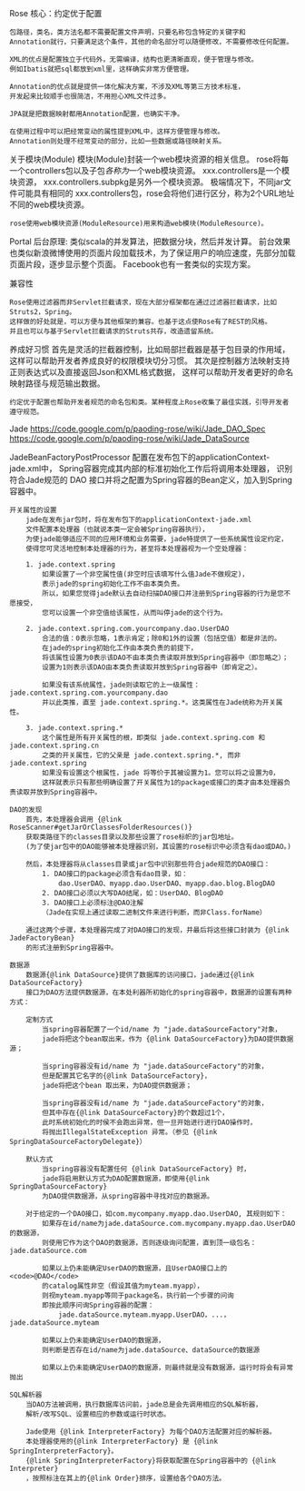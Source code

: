 Rose
    核心：约定优于配置

    包路径，类名，类方法名都不需要配置文件声明，只要名称包含特定的关键字和
    Annotation就行，只要满足这个条件，其他的命名部分可以随便修改，不需要修改任何配置。

    XML的优点是配置独立于代码外，无需编译，结构也更清晰直观，便于管理与修改。
    例如Ibatis就把sql都放到xml里，这样确实非常方便管理。

    Annotation的优点就是提供一体化解决方案，不涉及XML等第三方技术标准，
    开发起来比较顺手也很简洁，不用担心XML文件过多。

    JPA就是把数据映射都用Annotation配置，也确实干净。

    在使用过程中可以把经常变动的属性提到XML中，这样方便管理与修改。
    Annotation则处理不经常变动的部分，比如一些数据或路径映射关系。


关于模块(Module)
    模块(Module)封装一个web模块资源的相关信息。
    rose将每一个controllers包以及子包*各称为*一个web模块资源。
        xxx.controllers是一个模块资源， xxx.controllers.subpkg是另外一个模块资源。
        极端情况下，不同jar文件可能具有相同的 xxx.controllers包，rose会将他们进行区分，称为2个URL地址不同的web模块资源。

    rose使用web模块资源(ModuleResource)用来构造web模块(ModuleResource)。



Portal
    后台原理: 类似scala的并发算法，把数据分块，然后并发计算。
    前台效果也类似新浪微博使用的页面片段加载技术，为了保证用户的响应速度，先部分加载页面片段，逐步显示整个页面。
    Facebook也有一套类似的实现方案。


兼容性

	Rose使用过滤器而非Servlet拦截请求，现在大部分框架都在通过过滤器拦截请求，比如Struts2，Spring。
	这样做的好处就是，可以方便与其他框架的兼容。也基于这点使Rose有了REST的风格。
	并且也可以与基于Servlet拦截请求的Struts共存，改造遗留系统。

养成好习惯
	首先是灵活的拦截器控制，比如局部拦截器是基于包目录的作用域，这样可以帮助开发者养成良好的权限模块切分习惯。
	其次是控制器方法映射支持正则表达式以及直接返回Json和XML格式数据，
	这样可以帮助开发者更好的命名映射路径与规范输出数据。

	约定优于配置也帮助开发者规范的命名包和类。某种程度上Rose收集了最佳实践，引导开发者遵守规范。


Jade
https://code.google.com/p/paoding-rose/wiki/Jade_DAO_Spec
https://code.google.com/p/paoding-rose/wiki/Jade_DataSource

JadeBeanFactoryPostProcessor
    配置在发布包下的applicationContext-jade.xml中，
    Spring容器完成其内部的标准初始化工作后将调用本处理器，
    识别符合Jade规范的 DAO 接口并将之配置为Spring容器的Bean定义，加入到Spring容器中。

    开关属性的设置
        jade在发布jar包时，将在发布包下的applicationContext-jade.xml
        文件配置本处理器（也就说本类一定会被Spring容器执行），
        为使jade能够适应不同的应用环境和业务需要，jade特提供了一些系统属性设定约定，
        使得您可灵活地控制本处理器的行为，甚至将本处理器视为一个空处理器：

        1. jade.context.spring
            如果设置了一个非空属性值(非空时应该填写什么值Jade不做规定)，
            表示jade的spring初始化工作不由本类负责。
            所以，如果您觉得jade默认去自动扫描DAO接口并注册到Spring容器的行为是您不愿接受，
            您可以设置一个非空值给该属性，从而叫停jade的这个行为。

        2. jade.context.spring.com.yourcompany.dao.UserDAO
            合法的值：0表示忽略，1表示肯定；除0和1外的设置（包括空值）都是非法的。
            在jade的spring初始化工作由本类负责的前提下，
            将该属性设置为0表示该DAO不由本类负责读取并放到Spring容器中（即忽略之）；
            设置为1则表示该DAO由本类负责读取并放到Spring容器中（即肯定之）。

            如果没有该系统属性，jade则读取它的上一级属性：jade.context.spring.com.yourcompany.dao
            并以此类推，直至 jade.context.spring.*。这类属性在Jade统称为开关属性。

        3. jade.context.spring.*
            这个属性是所有开关属性的根，即类似 jade.context.spring.com 和 jade.context.spring.cn
            之类的开关属性，它的父亲是 jade.context.spring.*, 而非 jade.context.spring
            如果没有设置这个根属性，jade 将等价于其被设置为1。您可以将之设置为0，
            这样就表示只有那些明确设置了开关属性为1的package或接口的类才由本处理器负责读取并放到Spring容器中。

    DAO的发现
        首先，本处理器会调用 {@link RoseScanner#getJarOrClassesFolderResources()}
        获取类路径下的classes目录以及那些设置了rose标帜的jar包地址。
        (为了使jar包中的DAO能够被本处理器识别，其设置的rose标识中必须含有dao或DAO。)

        然后，本处理器将从classes目录或jar包中识别那些符合jade规范的DAO接口：
            1. DAO接口的package必须含有dao目录，如：
                dao.UserDAO、myapp.dao.UserDAO、myapp.dao.blog.BlogDAO
            2. DAO接口必须以大写DAO结尾，如：UserDAO、BlogDAO
            3. DAO接口上必须标注@DAO注解
            （Jade在实现上通过读取二进制文件来进行判断，而非Class.forName）

        通过这两个步骤，本处理器完成了对DAO接口的发现，并最后将这些接口封装为 {@link JadeFactoryBean}
        的形式注册到Spring容器中。

    数据源
        数据源{@link DataSource}提供了数据库的访问接口，jade通过{@link DataSourceFactory}
        接口为DAO方法提供数据源，在本处利器所初始化的spring容器中，数据源的设置有两种方式：

        定制方式
            当spring容器配置了一个id/name 为 "jade.dataSourceFactory"对象，
            jade将把这个bean取出来，作为 {@link DataSourceFactory}为DAO提供数据源；

            当spring容器没有id/name 为 "jade.dataSourceFactory"的对象，
            但是配置其它名字的{@link DataSourceFactory}，
            jade将把这个bean 取出来，为DAO提供数据源；

            当spring容器没有id/name 为 "jade.dataSourceFactory"的对象，
            但其中存在{@link DataSourceFactory}的个数超过1个，
            此时系统初始化的时侯不会跑出异常，但一旦开始进行进行DAO操作时，
            将抛出IllegalStateException 异常。（参见 {@link SpringDataSourceFactoryDelegate}）

        默认方式
            当spring容器没有配置任何 {@link DataSourceFactory} 时，
            jade将启用默认方式为DAO配置数据源，即使用{@link SpringDataSourceFactory}
            为DAO提供数据源，从spring容器中寻找对应的数据源。

        对于给定的一个DAO接口，如com.mycompany.myapp.dao.UserDAO, 其规则如下：
            如果存在id/name为jade.dataSource.com.mycompany.myapp.dao.UserDAO的数据源，
            则使用它作为这个DAO的数据源，否则逐级询问配置，直到顶一级包名：jade.dataSource.com

            如果以上仍未能确定UserDAO的数据源，且UserDAO接口上的<code>@DAO</code>
            的catalog属性非空（假设其值为myteam.myapp），
            则视myteam.myapp等同于package名，执行前一个步骤的问询
            即按此顺序问询Spring容器的配置：
                jade.dataSource.myteam.myapp.UserDAO，...，jade.dataSource.myteam

            如果以上仍未能确定UserDAO的数据源，
            则判断是否存在id/name为jade.dataSource、dataSource的数据源

            如果以上仍未能确定UserDAO的数据源，则最终就是没有数据源，运行时将会有异常抛出

    SQL解析器
        当DAO方法被调用，执行数据库访问前，jade总是会先调用相应的SQL解析器，
        解析/改写SQL、设置相应的参数或运行时状态。

        Jade使用 {@link InterpreterFactory} 为每个DAO方法配置对应的解析器。
        本处理器使用的{@link InterpreterFactory} 是 {@link SpringInterpreterFactory}。
        {@link SpringInterpreterFactory}将获取配置在Spring容器中的 {@link Interpreter}
        ，按照标注在其上的{@link Order}排序，设置给各个DAO方法。



